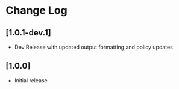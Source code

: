 # Change Log

## [1.0.1-dev.1]

- Dev Release with updated output formatting and policy updates

## [1.0.0]

- Initial release